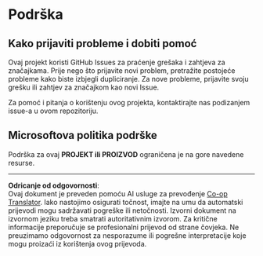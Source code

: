 <!--
CO_OP_TRANSLATOR_METADATA:
{
  "original_hash": "cd89329575372232e59605f7a08ae0df",
  "translation_date": "2025-08-28T11:56:54+00:00",
  "source_file": "SUPPORT.md",
  "language_code": "hr"
}
-->
# Podrška

## Kako prijaviti probleme i dobiti pomoć  

Ovaj projekt koristi GitHub Issues za praćenje grešaka i zahtjeva za značajkama. Prije nego što prijavite novi problem, pretražite postojeće probleme kako biste izbjegli dupliciranje. Za nove probleme, prijavite svoju grešku ili zahtjev za značajkom kao novi Issue.

Za pomoć i pitanja o korištenju ovog projekta, kontaktirajte nas podizanjem issue-a u ovom repozitoriju.

## Microsoftova politika podrške  

Podrška za ovaj **PROJEKT ili PROIZVOD** ograničena je na gore navedene resurse.

---

**Odricanje od odgovornosti**:  
Ovaj dokument je preveden pomoću AI usluge za prevođenje [Co-op Translator](https://github.com/Azure/co-op-translator). Iako nastojimo osigurati točnost, imajte na umu da automatski prijevodi mogu sadržavati pogreške ili netočnosti. Izvorni dokument na izvornom jeziku treba smatrati autoritativnim izvorom. Za kritične informacije preporučuje se profesionalni prijevod od strane čovjeka. Ne preuzimamo odgovornost za nesporazume ili pogrešne interpretacije koje mogu proizaći iz korištenja ovog prijevoda.